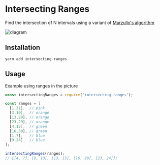 # Intersecting Ranges
Find the intersection of N intervals using a variant of [Marzullo's algorithm](https://en.wikipedia.org/wiki/Marzullo%27s_algorithm).

![diagram](https://i.imgur.com/IqhI22a.png)

## Installation

```
yarn add intersecting-ranges
```

## Usage
Example using ranges in the picture

```js
const intersectingRanges = require('intersecting-ranges');

const ranges = [
  [1,31],  // pink
  [3,10],  // orange
  [13,20], // orange
  [23,29], // orange
  [4,15],  // green
  [16,30], // green
  [1,7],   // blue
  [9,24]   // blue
];

intersectingRanges(ranges);
// [[4, 7], [9, 10], [13, 15], [16, 20], [23, 24]];
```
